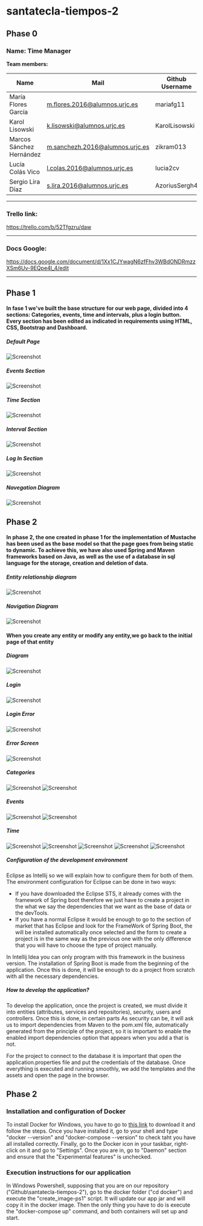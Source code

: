 # santatecla-tiempos-2

## Phase 0

### Name: Time Manager

**Team members:**

| Name | Mail | Github Username |
| ---- | ---- | --------------- |
| María Flores García | m.flores.2016@alumnos.urjc.es | mariafg11 |
| Karol Lisowski | k.lisowski@alumnos.urjc.es | KarolLisowski |
| Marcos Sánchez Hernández | m.sanchezh.2016@alumnos.urjc.es | zikram013 |
| Lucía Colás Vico | l.colas.2016@alumnos.urjc.es | lucia2cv |
| Sergio Lira Díaz | s.lira.2016@alumnos.urjc.es | AzoriusSergh4 |


---

### Trello link:
https://trello.com/b/52Tfgzru/daw

---

### Docs Google:
https://docs.google.com/document/d/1Xx1CJYwagN6zfFhv3WBdONDRmzzXSm6Uv-9EQpe4I_4/edit

---

## Phase 1

#### In fase 1 we've built the base structure for our web page, divided into 4 sections: Categories, events, time and intervals, plus a login button. Every section has been edited as indicated in requirements using HTML, CSS, Bootstrap and Dashboard. 

##### Default Page
![Screenshot](https://github.com/CodeURJC-DAW-2018-19/santatecla-tiempos-2/blob/master/Screenshots/CapturaCategorias.jpg)

##### Events Section
![Screenshot](https://github.com/CodeURJC-DAW-2018-19/santatecla-tiempos-2/blob/master/Screenshots/capturaEvento.jpg)

##### Time Section
![Screenshot](https://github.com/CodeURJC-DAW-2018-19/santatecla-tiempos-2/blob/master/Screenshots/CapturaIntervalo.jpg)

##### Interval Section
![Screenshot](https://github.com/CodeURJC-DAW-2018-19/santatecla-tiempos-2/blob/master/Screenshots/CapturaIntervalo1.jpg)

##### Log In Section
![Screenshot](https://github.com/CodeURJC-DAW-2018-19/santatecla-tiempos-2/blob/master/Screenshots/CapturaLogIn.jpg)

##### Navegation Diagram
![Screenshot](https://github.com/CodeURJC-DAW-2018-19/santatecla-tiempos-2/blob/master/Screenshots/Diagrama.PNG.png)

## Phase 2

#### In phase 2, the one created in phase 1 for the implementation of Mustache has been used as the base model so that the page goes from being static to dynamic. To achieve this, we have also used Spring and Maven frameworks based on Java, as well as the use of a database in sql language for the storage, creation and deletion of data.

##### Entity relationship diagram
![Screenshot](https://github.com/CodeURJC-DAW-2018-19/santatecla-tiempos-2/blob/master/Screenshots/EntidadRelacion.PNG)

##### Navigation Diagram
![Screenshot](https://github.com/CodeURJC-DAW-2018-19/santatecla-tiempos-2/blob/master/Screenshots/NavDiagram.png)

#### When you create any entity or modify any entity,we go back to the initial page of that entity


##### Diagram
![Screenshot](https://github.com/CodeURJC-DAW-2018-19/santatecla-tiempos-2/blob/master/Screenshots/diagrama.PNG)

##### Login
![Screenshot](https://github.com/CodeURJC-DAW-2018-19/santatecla-tiempos-2/blob/master/Screenshots/login.PNG)

##### Login Error
![Screenshot](https://github.com/CodeURJC-DAW-2018-19/santatecla-tiempos-2/blob/master/Screenshots/loginerror.PNG)

##### Error Screen
![Screenshot](https://github.com/CodeURJC-DAW-2018-19/santatecla-tiempos-2/blob/master/Screenshots/error.PNG)

##### Categories
![Screenshot](https://github.com/CodeURJC-DAW-2018-19/santatecla-tiempos-2/blob/master/Screenshots/Categorias.PNG)
![Screenshot](https://github.com/CodeURJC-DAW-2018-19/santatecla-tiempos-2/blob/master/Screenshots/AddCategory.PNG)

##### Events
![Screenshot](https://github.com/CodeURJC-DAW-2018-19/santatecla-tiempos-2/blob/master/Screenshots/Events.PNG)
![Screenshot](https://github.com/CodeURJC-DAW-2018-19/santatecla-tiempos-2/blob/master/Screenshots/searchEvent.PNG)

##### Time
![Screenshot](https://github.com/CodeURJC-DAW-2018-19/santatecla-tiempos-2/blob/master/Screenshots/Times.PNG)
![Screenshot](https://github.com/CodeURJC-DAW-2018-19/santatecla-tiempos-2/blob/master/Screenshots/EventsPerTime.PNG)
![Screenshot](https://github.com/CodeURJC-DAW-2018-19/santatecla-tiempos-2/blob/master/Screenshots/wrongTime.PNG)
![Screenshot](https://github.com/CodeURJC-DAW-2018-19/santatecla-tiempos-2/blob/master/Screenshots/addTime.PNG)
![Screenshot](https://github.com/CodeURJC-DAW-2018-19/santatecla-tiempos-2/blob/master/Screenshots/concreteTime.PNG)


##### Configuration of the development environment

Eclipse as Intellij so we will explain how to configure them for both of them. The environment configuration for Eclipse can be done in two ways:
- If you have downloaded the Eclipse STS, it already comes with the framework of Spring boot therefore we just have to create a project   in the what we say the dependencies that we want as the base of data or the devTools.
- If you have a normal Eclipse it would be enough to go to the section of market that has Eclipse and look for the FrameWork of Spring Boot, the will be installed automatically once selected and the form to create a project is in the same way as the previous one with the only difference that you will have to choose the type of project manually.

In Intellij Idea you can only program with this framework in the business version. The installation of Spring Boot is made from the beginning of the application. Once this is done, it will be enough to do a project from scratch with all the necessary dependencies.

##### How to develop the application?

To develop the application, once the project is created, we must
divide it into entities (attributes, services and repositories), security,
users and controllers. Once this is done, in certain parts
As security can be, it will ask us to import dependencies from
Maven to the pom.xml file, automatically generated from the
principle of the project, so it is important to enable the
enabled import dependencies option that appears when you add a
that is not.

For the project to connect to the database it is important that
open the application.properties file and put the credentials
of the database.
Once everything is executed and running smoothly,
we add the templates and the assets and open the page in the
browser.

## Phase 2

### Installation and configuration of Docker

To install Docker for Windows, you have to go to [this link](https://docs.docker.com/docker-for-windows/install/) to download it and follow the steps. Once you have installed it, go to your shell and type "docker --version" and "docker-compose --version" to check taht you have all installed correctly. Finally, go to the Docker icon in your taskbar, right-click on it and go to "Settings". Once you are in, go to "Daemon" section and ensure that the "Experimental features" is unchecked. 

### Execution instructions for our application

In Windows Powershell, supposing that you are on our repository ("Github\santatecla-tiempos-2"), go to the docker folder ("cd docker") and execute the "create_image-ps1" script. It will update our app jar and will copy it in the docker image. Then the only thing you have to do is execute the "docker-compose up" command, and both containers will set up and start.

